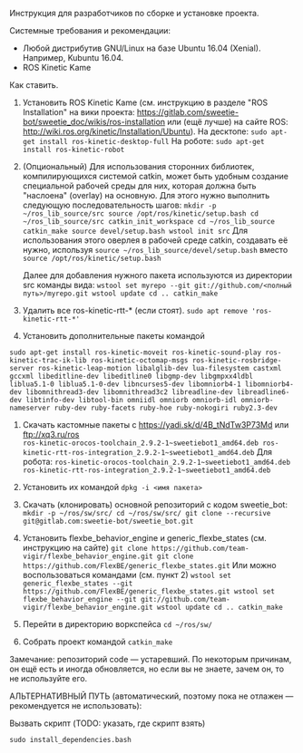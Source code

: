  
Инструкция для разработчиков по сборке и установке проекта.

Системные требования и рекомендации:
* Любой дистрибутив GNU/Linux на базе Ubuntu 16.04 (Xenial). Например, Kubuntu 16.04.
* ROS Kinetic Kame

Как ставить.

1. Установить ROS Kinetic Kame (см. инструкцию в разделе "ROS Installation" на вики проекта: https://gitlab.com/sweetie-bot/sweetie_doc/wikis/ros-installation или (ещё лучше) на сайте ROS: http://wiki.ros.org/kinetic/Installation/Ubuntu).
На десктопе:
`sudo apt-get install ros-kinetic-desktop-full`
На роботе:
`sudo apt-get install ros-kinetic-robot`

1. (Опциональный) Для использования сторонних библиотек, компилирующихся системой catkin, может быть удобным создание специальной рабочей среды для них, которая должна быть "наслоена" (overlay) на основную. Для этого нужно выполнить следующую последовательность шагов:
`
mkdir -p ~/ros_lib_source/src
source /opt/ros/kinetic/setup.bash
cd ~/ros_lib_source/src
catkin_init_workspace
cd ~/ros_lib_source
catkin_make
source devel/setup.bash
wstool init src
`
    Для использования этого оверлея в рабочей среде catkin, создавать её нужно, используя 
`source ~/ros_lib_source/devel/setup.bash`
вместо
`source /opt/ros/kinetic/setup.bash`

    Далее для добавления нужного пакета используются из директории src команды вида:
`
wstool set myrepo --git git://github.com/<полный путь>/myrepo.git
wstool update
cd ..
catkin_make
`

1. Удалить все ros-kinetic-rtt-* (если стоят).
`sudo apt remove 'ros-kinetic-rtt-*'`

1. Установить дополнительные пакеты командой

`
sudo apt-get install ros-kinetic-moveit ros-kinetic-sound-play ros-kinetic-trac-ik-lib ros-kinetic-octomap-msgs ros-kinetic-rosbridge-server ros-kinetic-leap-motion libalglib-dev lua-filesystem castxml gccxml libeditline-dev libeditline0 libgmp-dev libgmpxx4ldbl liblua5.1-0 liblua5.1-0-dev libncurses5-dev libomniorb4-1 libomniorb4-dev libomnithread3-dev libomnithread3c2 libreadline-dev libreadline6-dev libtinfo-dev libtool-bin omniidl omniorb omniorb-idl omniorb-nameserver ruby-dev ruby-facets ruby-hoe ruby-nokogiri ruby2.3-dev
`

1. Скачать кастомные пакеты с https://yadi.sk/d/4B_tNdTw3P73Md или ftp://xq3.ru/ros  
`
ros-kinetic-orocos-toolchain_2.9.2-1~sweetiebot1_amd64.deb
ros-kinetic-rtt-ros-integration_2.9.2-1~sweetiebot1_amd64.deb
`
Для робота:
`
ros-kinetic-orocos-toolchain_2.9.2-1~sweetiebot1_amd64.deb
ros-kinetic-rtt-ros-integration_2.9.2-1~sweetiebot1_amd64.deb
`

1. Установить их командой `dpkg -i <имя пакета>`

1. Скачать (клонировать) основной репозиторий с кодом sweetie_bot:
`
mkdir -p ~/ros/sw/src/
cd ~/ros/sw/src/
git clone --recursive git@gitlab.com:sweetie-bot/sweetie_bot.git
`

1. Установить flexbe_behavior_engine и generic_flexbe_states (см. инструкцию на сайте)
`
git clone https://github.com/team-vigir/flexbe_behavior_engine.git
git clone https://github.com/FlexBE/generic_flexbe_states.git
`
    Или можно воспользоваться командами (см. пункт 2)
`
wstool set generic_flexbe_states --git https://github.com/FlexBE/generic_flexbe_states.git
wstool set flexbe_behavior_engine --git git://github.com/team-vigir/flexbe_behavior_engine.git
wstool update
cd ..
catkin_make
`

1. Перейти в директорию воркспейса
`cd ~/ros/sw/`

1. Собрать проект командой
`catkin_make`

Замечание: репозиторий code &mdash; устаревший. По некоторым причинам, он ещё есть и иногда обновляется, но если вы не знаете, зачем он, то не используйте его.

АЛЬТЕРНАТИВНЫЙ ПУТЬ (автоматический, поэтому пока не отлажен &mdash; рекомендуется не использовать):

Вызвать скрипт (TODO: указать, где скрипт взять)

`sudo install_dependencies.bash`